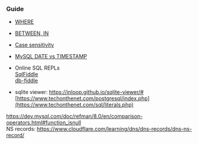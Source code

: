 ### Guide

- [WHERE](https://learnsql.com/blog/sql-where-guide/) <br>
- [BETWEEN, IN](https://www.sqltutorial.org/sql-between/)
- [Case sensitivity](https://learnsql.com/blog/sql-case-sensitive/)
- [MySQL DATE vs TIMESTAMP](https://dev.mysql.com/doc/refman/8.4/en/datetime.html)

- Online SQL REPLs <br>
    [SqlFiddle](http://sqlfiddle.com/) <br>
    [db-fiddle](https://www.db-fiddle.com/)

- sqlite viewer:  https://inloop.github.io/sqlite-viewer/#
[https://www.techonthenet.com/postgresql/index.php](https://www.techonthenet.com/sql/literals.php)

https://dev.mysql.com/doc/refman/8.0/en/comparison-operators.html#function_isnull <br>
NS records: https://www.cloudflare.com/learning/dns/dns-records/dns-ns-record/
